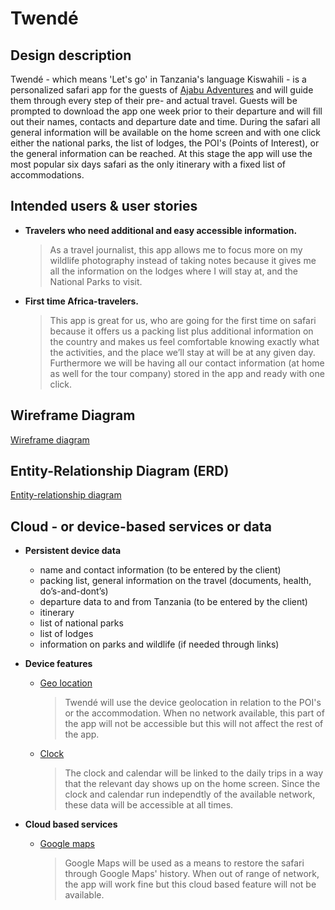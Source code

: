 # Twendé

## Design description

Twendé - which means 'Let's go' in Tanzania's language Kiswahili - is a personalized safari app
for the guests of [Ajabu Adventures](https://ajabu-adventures.com/) and will guide them through 
every step of their pre- and actual travel.
Guests will be prompted to download the app one week prior to their departure and will fill out 
their names, contacts and departure date and time.
During the safari all general information will be available on the home screen and with one click
either the national parks, the list of lodges, the POI's (Points of Interest), or the general
information can be reached.
At this stage the app will use the most popular six days safari as the only itinerary with a fixed 
list of accommodations. 

## Intended users & user stories

   * **Travelers who need additional and easy accessible information.**
        >  As a travel journalist, this app allows me to focus more on my wildlife photography 
        > instead of taking notes because it gives me all the information on the lodges where I
        > will stay at, and the National Parks to visit.
        
   * **First time Africa-travelers.**
        >  This app is great for us, who are going for the first time on safari because it offers us 
        > a packing list plus additional information on the country and makes us feel comfortable 
        > knowing exactly what the activities, and the place we’ll stay at will be at any given day.
        > Furthermore we will be having all our contact information (at home as well for
        > the tour company) stored in the app and ready with one click.
        
## Wireframe Diagram      
        
   [Wireframe diagram](wireframe.md)
     
## Entity-Relationship Diagram (ERD)

   [Entity-relationship diagram](erd.md)
     
## Cloud - or device-based services or data

   * **Persistent device data**
        * name and contact information (to be entered by the client)
        * packing list, general information on the travel (documents, health, do’s-and-dont’s)
        * departure data to and from Tanzania (to be entered by the client)
        * itinerary
        * list of national parks
        * list of lodges
        * information on parks and wildlife (if needed through links) 
        
   * **Device features**
        * [Geo location](https://developer.android.com/training/location)
            > Twendé will use the device geolocation in relation to the POI's or the accommodation. 
            > When no network available, this part of the app will not be accessible but this will
            > not affect the rest of the app.
        * [Clock](https://developer.android.com/reference/android/os/SystemClock)
            > The clock and calendar will be linked to the daily trips in a way that the relevant
            > day shows up on the home screen. Since the clock and calendar run independtly of the
            > available network, these data will be accessible at all times. 
       
   * **Cloud based services**
        * [Google maps](https://developers.google.com/maps/documentation/android-sdk/intro)
            > Google Maps will be used as a means to restore the safari through Google Maps' 
            > history. When out of range of network, the app will work fine but this cloud based
            > feature will not be available.
    
    
